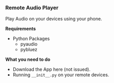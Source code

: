 ### Remote Audio Player

Play Audio on your devices using your phone.

**Requirements**

- Python Packages
  - pyaudio
  - pybluez

**What you need to do**

- Download the App here (not issued).
- Running `__init__.py` on your remote devices.